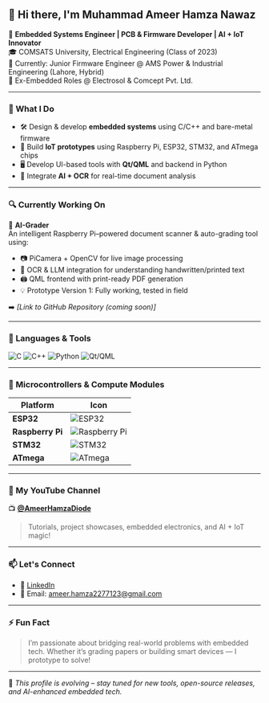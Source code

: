 ## 👋 Hi there, I'm Muhammad Ameer Hamza Nawaz

🚀 **Embedded Systems Engineer | PCB & Firmware Developer | AI + IoT Innovator**  
🎓 COMSATS University, Electrical Engineering (Class of 2023)  
💼 Currently: Junior Firmware Engineer @ AMS Power & Industrial Engineering (Lahore, Hybrid)  
🔧 Ex-Embedded Roles @ Electrosol & Comcept Pvt. Ltd.

---

### 🧠 What I Do

- 🛠️ Design & develop **embedded systems** using C/C++ and bare-metal firmware
- 🤖 Build **IoT prototypes** using Raspberry Pi, ESP32, STM32, and ATmega chips
- 🖥️ Develop UI-based tools with **Qt/QML** and backend in Python
- 🧠 Integrate **AI + OCR** for real-time document analysis

---

### 🔍 Currently Working On

📌 **AI-Grader**  
An intelligent Raspberry Pi–powered document scanner & auto-grading tool using:
- 📷 PiCamera + OpenCV for live image processing  
- 🧠 OCR & LLM integration for understanding handwritten/printed text  
- 🖨️ QML frontend with print-ready PDF generation  
- 💡 Prototype Version 1: Fully working, tested in field

➡️ *[Link to GitHub Repository (coming soon)]*

---

### 🧰 Languages & Tools

![C](https://camo.githubusercontent.com/34a110ef06e3aeed9a1de60ce8099b45eedc5580e1f49cc490c1b28c896b264e/68747470733a2f2f63646e2e6a7364656c6976722e6e65742f67682f64657669636f6e732f64657669636f6e2f69636f6e732f632f632d6f726967696e616c2e737667)
![C++](https://camo.githubusercontent.com/cd7e24b6d077658f419aaa173b20cde5cadb5fe3ed659fb0848b95e4037a46b1/68747470733a2f2f63646e2e6a7364656c6976722e6e65742f67682f64657669636f6e732f64657669636f6e2f69636f6e732f63706c7573706c75732f63706c7573706c75732d6f726967696e616c2e737667)
![Python](https://camo.githubusercontent.com/d1652ce9d9e41d898ea03bd8772e8accb903947dc6bba2a410d76462f7d63d1b/68747470733a2f2f63646e2e6a7364656c6976722e6e65742f67682f64657669636f6e732f64657669636f6e2f69636f6e732f707974686f6e2f707974686f6e2d6f726967696e616c2e737667)
![Qt/QML](https://camo.githubusercontent.com/338cefb3230ad0177875dc2e8b48ff2d92902b8db91780d4e9528fa5e70d9c9e/68747470733a2f2f6d656469612e6c6963646e2e636f6d2f646d732f696d6167652f43353131324151486e6e5f64434549335f35412f61727469636c652d636f7665725f696d6167652d736872696e6b5f3630305f323030302f302f313537353131303131383832333f653d3231343734383336343726763d6265746126743d4b543469534b6954526361394670786261726a314e586f39664c514d5a7a384b5f654163576a3368364b59)

---

### 🧩 Microcontrollers & Compute Modules

| Platform      | Icon |
|---------------|------|
| **ESP32**     | ![ESP32](https://camo.githubusercontent.com/e2cb7b754e64ce235f0bee720ceb7c8c20f330e6f265e27bc0cec4e1a19c650c/68747470733a2f2f692e70696e696d672e636f6d2f6f726967696e616c732f62342f61392f66372f62346139663733366636326332346435393966376362373437393830616234352e706e67) |
| **Raspberry Pi** | ![Raspberry Pi](https://camo.githubusercontent.com/11cc5382108b0a7a7f1438be284a88ac87f1663a0cd41f145ba14ce9a6f5ba84/68747470733a2f2f63646e2e66726565626965737570706c792e636f6d2f6c6f676f732f6c617267652f32782f7261737062657272792d70692d6c6f676f2d7376672d766563746f722e737667) |
| **STM32**     | ![STM32](https://camo.githubusercontent.com/d1ddbc34da8c8c928edd4e9151a68778c5bf75933289542c7a021d0750be1022/68747470733a2f2f7777772e61726d2e636f6d2f2d2f6d656469612f676c6f62616c2f57687925323041726d2f706172746e65722f506172746e657225323045636f73797374656d2f636174616c6f672f73746d6963726f656c656374726f6e6963732f53545f6c6f676f5f323032305f626c75655f6e6f5f7461676c696e652e706e673f7265763d3236653162316666363732383438313762663830383239393330313464626561267265766973696f6e3d32366531623166662d363732382d343831372d626638302d383239393330313464626561) |
| **ATmega**    | ![ATmega](https://camo.githubusercontent.com/207139e35b7035c0b2d04f51e4110dc2079cdb206e1b78fa45f9d8e6dbad39c8/68747470733a2f2f6272616e64736c6f676f732e636f6d2f77702d636f6e74656e742f75706c6f6164732f7468756d62732f61746d656c2d6c6f676f2d766563746f722e737667) |

---

### 🎥 My YouTube Channel

📺 [**@AmeerHamzaDiode**](https://www.youtube.com/@AmeerHamzaDiode)  
> Tutorials, project showcases, embedded electronics, and AI + IoT magic!

---

### 📫 Let's Connect

- 🔗 [LinkedIn](https://www.linkedin.com/in/muhammad-ameer-hamza-nawaz-1231b1229)
- 📧 Email: ameer.hamza2277123@gmail.com

---

### ⚡ Fun Fact
> I’m passionate about bridging real-world problems with embedded tech. Whether it’s grading papers or building smart devices — I prototype to solve!

---

🎯 *This profile is evolving – stay tuned for new tools, open-source releases, and AI-enhanced embedded tech.*
